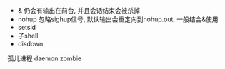 
- & 仍会有输出在前台, 并且会话结束会被杀掉
- nohup  忽略sighup信号, 默认输出会重定向到nohup.out, 一般结合&使用
- setsid
- 子shell
- disdown

孤儿进程 daemon zombie
